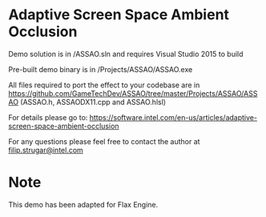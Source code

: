 # Adaptive Screen Space Ambient Occlusion

Demo solution is in /ASSAO.sln and requires Visual Studio 2015 to build

Pre-built demo binary is in /Projects/ASSAO/ASSAO.exe

All files required to port the effect to your codebase are in https://github.com/GameTechDev/ASSAO/tree/master/Projects/ASSAO/ASSAO
(ASSAO.h, ASSAODX11.cpp and ASSAO.hlsl)

For details please go to: https://software.intel.com/en-us/articles/adaptive-screen-space-ambient-occlusion

For any questions please feel free to contact the author at filip.strugar@intel.com

# Note

This demo has been adapted for Flax Engine.
